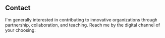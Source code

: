 ## Contact

I'm generally interested in contributing to innovative organizations through partnership, collaboration, and teaching. Reach me by the digital channel of your choosing:
<div style="display: flex; justify-content: center;">
	<div style="display:flex; flex: 1; max-width:30rem">
		<a href="mailto:lucas@lucasdurand.xyz" style="flex: 1; text-align: center; color:#e75c1e">
			<i class="fas fa-envelope fa-3x"></i>
		</a>
		<a href="https://www.linkedin.com/in/lucasdurand" style="flex: 1; text-align: center;">
			<i class="fab fa-linkedin fa-3x" style="color:#43c3e7"></i>
		</a>
		<a href="https://github.com/lucasdurand" style="flex: 1; text-align: center;">
			<i class="fab fa-github fa-3x" style="color:#88c33d"></i>
		</a>
	</div>
</div>